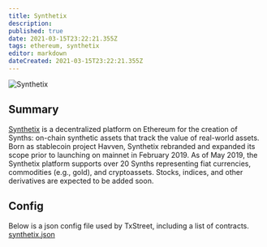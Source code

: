 ```yaml
---
title: Synthetix
description:
published: true
date: 2021-03-15T23:22:21.355Z
tags: ethereum, synthetix
editor: markdown
dateCreated: 2021-03-15T23:22:21.355Z
---
```


![Synthetix](https://txstreet.com/static/img/singles/house_logos/synthetix.png)

## Summary

<a href="https://www.synthetix.io/" target="_blank">Synthetix</a> is a decentralized platform on Ethereum for the creation of Synths: on-chain synthetic assets that track the value of real-world assets. Born as stablecoin project Havven, Synthetix rebranded and expanded its scope prior to launching on mainnet in February 2019. As of May 2019, the Synthetix platform supports over 20 Synths representing fiat currencies, commodities (e.g., gold), and cryptoassets. Stocks, indices, and other derivatives are expected to be added soon.

## Config

Below is a json config file used by TxStreet, including a list of contracts. [synthetix.json](/ethereum/houses/synthetix.json)